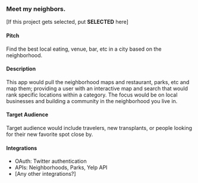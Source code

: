 ### Meet my neighbors.

[If this project gets selected, put **SELECTED** here]

#### Pitch

Find the best local eating, venue, bar, etc in a city based on the neighborhood.

#### Description

This app would pull the neighborhood maps and restaurant, parks, etc and map them;
providing a user with an interactive map and search that would rank specific
locations within a category. The focus would be on local businesses and building
a community in the neighborhood you live in.

#### Target Audience

Target audience would include travelers, new transplants, or people looking for
their new favorite spot close by.

#### Integrations

* OAuth: Twitter authentication
* APIs: Neighborhoods, Parks, Yelp API
* [Any other integrations?]
